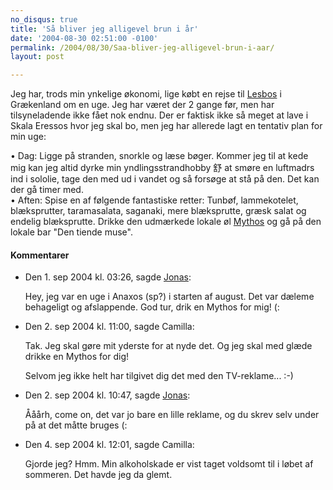 ```yaml
---
no_disqus: true
title: 'Så bliver jeg alligevel brun i år'
date: '2004-08-30 02:51:00 -0100'
permalink: /2004/08/30/Saa-bliver-jeg-alligevel-brun-i-aar/
layout: post

---
```

Jeg har, trods min ynkelige økonomi, lige købt en rejse til [Lesbos](http://www.magicaljourneys.com/Lesvos/lesvos-discover-eressos.html) i Grækenland om en uge. Jeg har været der 2 gange før, men har tilsyneladende ikke fået nok endnu. Der er faktisk ikke så meget at lave i Skala Eressos hvor jeg skal bo, men jeg har allerede lagt en tentativ plan for min uge:

• Dag: Ligge på stranden, snorkle og læse bøger. Kommer jeg til at kede mig kan jeg altid dyrke min yndlingsstrandhobby 舒 at smøre en luftmadrs ind i sololie, tage den med ud i vandet og så forsøge at stå på den. Det kan der gå timer med.   
• Aften: Spise en af følgende fantastiske retter: Tunbøf, lammekotelet, blæksprutter, taramasalata, saganaki, mere blæksprutte, græsk salat og endelig blæksprutte. Drikke den udmærkede lokale øl [Mythos](http://greekproducts.com/mythosbeer/company.html) og gå på den lokale bar "Den tiende muse".
<div class="vintage-comments">
<h4>Kommentarer </h4>
<ul class="vintage-comments-list"><li>
<p class="comment-meta">Den <time datetime="2004-09-01T15:26:39+02:00">1. sep 2004 kl.  03:26</time>, sagde <a href="http://verture.net/">Jonas</a>:</p>
<p>Hey, jeg var en uge i Anaxos (sp?) i starten af august. Det var dæleme behageligt og afslappende. God tur, drik en Mythos for mig! (:</p>
</li>

<li>
<p class="comment-meta">Den <time datetime="2004-09-02T11:00:03+02:00">2. sep 2004 kl.  11:00</time>, sagde Camilla:</p>
<p>Tak. Jeg skal gøre mit yderste for at nyde det. Og jeg skal med glæde drikke en Mythos for dig!</p>
<p>Selvom jeg ikke helt har tilgivet dig det med den TV-reklame... :-)</p>
</li>

<li>
<p class="comment-meta">Den <time datetime="2004-09-02T22:47:29+02:00">2. sep 2004 kl.  10:47</time>, sagde <a href="http://verture.net/">Jonas</a>:</p>
<p>Ååårh, come on, det var jo bare en lille reklame, og du skrev selv under på at det måtte bruges (:</p>
</li>

<li>
<p class="comment-meta">Den <time datetime="2004-09-04T12:01:40+02:00">4. sep 2004 kl.  12:01</time>, sagde Camilla:</p>
<p>Gjorde jeg? Hmm. Min alkoholskade er vist taget voldsomt til i løbet af sommeren. Det havde jeg da glemt.</p>
</li>
</ul>
</div>
